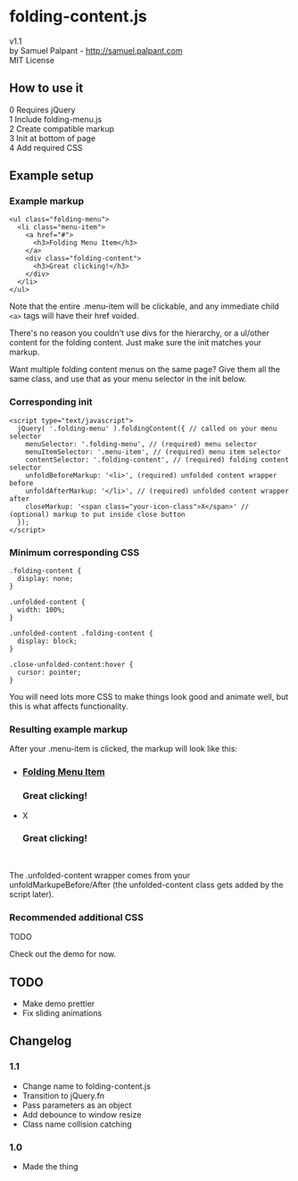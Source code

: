 # folding-content.js
v1.1  
by Samuel Palpant - http://samuel.palpant.com  
MIT License  

## How to use it
0 Requires jQuery  
1 Include folding-menu.js  
2 Create compatible markup  
3 Init at bottom of page  
4 Add required CSS  

## Example setup
### Example markup
    <ul class="folding-menu">
      <li class="menu-item">
        <a href="#">
          <h3>Folding Menu Item</h3>
        </a>
        <div class="folding-content">
          <h3>Great clicking!</h3>
        </div>
      </li>
    </ul>

Note that the entire .menu-item will be clickable, and any immediate child `<a>` tags will have their href voided.

There's no reason you couldn't use divs for the hierarchy, or a ul/other content for the folding content. Just make sure the init matches your markup.

Want multiple folding content menus on the same page? Give them all the same class, and use that as your menu selector in the init below.

### Corresponding init
    <script type="text/javascript">
      jQuery( '.folding-menu' ).foldingContent({ // called on your menu selector
        menuSelector: '.folding-menu', // (required) menu selector
        menuItemSelector: '.menu-item', // (required) menu item selector
        contentSelector: '.folding-content', // (required) folding content selector
        unfoldBeforeMarkup: '<li>', (required) unfolded content wrapper before
        unfoldAfterMarkup: '</li>', // (required) unfolded content wrapper after
        closeMarkup: '<span class="your-icon-class">X</span>' // (optional) markup to put inside close button
      });
    </script>

### Minimum corresponding CSS
    .folding-content {
      display: none;
    }

    .unfolded-content {
      width: 100%;
    }

    .unfolded-content .folding-content {
      display: block;
    }

    .close-unfolded-content:hover {
      cursor: pointer;
    }

You will need lots more CSS to make things look good and animate well, but this is what affects functionality.

### Resulting example markup

After your .menu-item is clicked, the markup will look like this:
    <ul class="folding-menu">
      <li class="menu-item">
        <a href="#">
          <h3>Folding Menu Item</h3>
        </a>
        <div class="folding-content">
          <h3>Great clicking!</h3>
        </div>
      </li>
      <li class="unfolded-content">
        <div class="close-unfolded-content">
          <span class="your-icon-class">X</span>
        </div>
        <div class="folding-content">
          <h3>Great clicking!</h3>
        </div>
      </li>        
    </ul>

The .unfolded-content wrapper comes from your unfoldMarkupeBefore/After (the unfolded-content class gets added by the script later).

### Recommended additional CSS

TODO

Check out the demo for now.

## TODO
  - Make demo prettier
  - Fix sliding animations

## Changelog

### 1.1
  - Change name to folding-content.js
  - Transition to jQuery.fn
  - Pass parameters as an object
  - Add debounce to window resize
  - Class name collision catching

### 1.0
  - Made the thing
